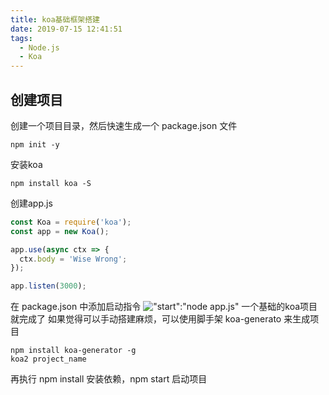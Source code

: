 ```yaml
---
title: koa基础框架搭建
date: 2019-07-15 12:41:51
tags: 
  - Node.js 
  - Koa
---
```

## 创建项目
创建一个项目目录，然后快速生成一个 package.json 文件
```
npm init -y
```
安装koa
```
npm install koa -S
```
创建app.js
```js
const Koa = require('koa');
const app = new Koa();

app.use(async ctx => {
  ctx.body = 'Wise Wrong';
});

app.listen(3000);
```
在 package.json 中添加启动指令
!["start":"node app.js"](/script.png)
一个基础的koa项目就完成了
如果觉得可以手动搭建麻烦，可以使用脚手架 koa-generato 来生成项目
```
npm install koa-generator -g
koa2 project_name
```
再执行 npm install 安装依赖，npm start 启动项目
##